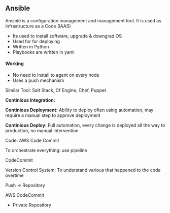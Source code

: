 ## Ansible

Ansible is a configuration management and management tool. It is used as Infrastructure as a Code (IAAS)

- Its used to install software, upgrade & downgrad OS
- Used for for deploying
- Written in Python
- Playbooks are written in yaml

#### Working

- No need to install to agent on every node
- Uses a push mechanism

Similar Tool: Salt Stack, Cf Engine, Chef, Puppet

**Continious Integration:**

**Continious Deployment:** Ability to deploy often using automation, may require a manual step to approve deployment

**Continious Deploy:** Full automation, every change is deployed all the way to production, no manual intervention

Code: AWS Code Commit

To orchestrate everything: use pipeline

CodeCommit

Version Control System: To understand various that happened to the code overtime

Push -> Repository

AWS CodeCommit

- Private Repository